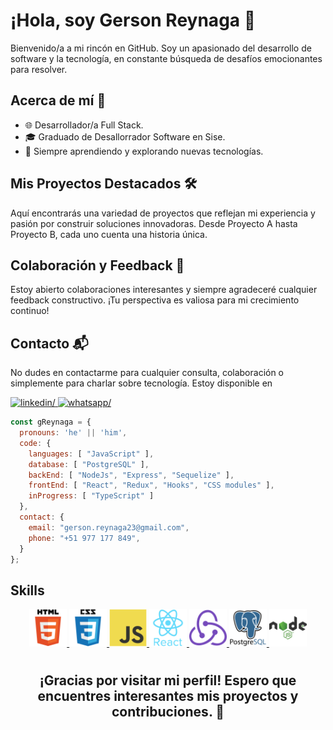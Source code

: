 # ¡Hola, soy Gerson Reynaga 👋

Bienvenido/a a mi rincón en GitHub. Soy un apasionado del desarrollo de software y la tecnología, en constante búsqueda de desafíos emocionantes para resolver.

## Acerca de mí 🚀
- 🌐 Desarrollador/a Full Stack.
- 🎓 Graduado de Desallorrador Software en Sise.
- 🌱 Siempre aprendiendo y explorando nuevas tecnologías.

## Mis Proyectos Destacados 🛠️
Aquí encontrarás una variedad de proyectos que reflejan mi experiencia y pasión por construir soluciones innovadoras. Desde Proyecto A hasta Proyecto B, cada uno cuenta una historia única.

## Colaboración y Feedback 🤝
Estoy abierto colaboraciones interesantes y siempre agradeceré cualquier feedback constructivo. ¡Tu perspectiva es valiosa para mi crecimiento continuo!

## Contacto 📬
No dudes en contactarme para cualquier consulta, colaboración o simplemente para charlar sobre tecnología. Estoy disponible en

<div margin-bottom="30px">

<a href="https://www.linkedin.com/in/gerson-moises-reynaga-sotelo/" target="_blank">
 <img src=https://img.shields.io/badge/linkedin-blue?logo=linkedin alt=linkedin/>
</a>

<a href="https://wa.me/51977177849" target="_blank">
 <img src=https://img.shields.io/badge/whatsapp-grey?logo=whatsapp alt=whatsapp/>
</a>
</div>

```js
const gReynaga = {
  pronouns: 'he' || 'him',
  code: {
    languages: [ "JavaScript" ],
    database: [ "PostgreSQL" ],
    backEnd: [ "NodeJs", "Express", "Sequelize" ],
    frontEnd: [ "React", "Redux", "Hooks", "CSS modules" ],
    inProgress: [ "TypeScript" ]
  },
  contact: {
    email: "gerson.reynaga23@gmail.com",
    phone: "+51 977 177 849",
  }
};
```
## Skills
<div align="center">
  
<a href="https://www.w3schools.com/html/default.asp" target="_blank">
<img src="https://raw.githubusercontent.com/devicons/devicon/master/icons/html5/html5-original-wordmark.svg" alt="html5" width="60"/>
</a>

<a href="https://www.w3schools.com/css/" target="_blank">
<img src="https://raw.githubusercontent.com/devicons/devicon/master/icons/css3/css3-original-wordmark.svg" alt="css3" width="60" />
</a>

<a href="https://developer.mozilla.org/en-US/docs/Web/JavaScript" target="_blank">
<img src="https://raw.githubusercontent.com/devicons/devicon/master/icons/javascript/javascript-original.svg" alt="javascript" width="60" />
</a>

<a href= "https://react.dev/" target="_blank">
<img src="https://raw.githubusercontent.com/devicons/devicon/master/icons/react/react-original-wordmark.svg" alt="react" width="60" />
</a>
<a href= "https://redux.js.org/" target="_blank">
<img src="https://raw.githubusercontent.com/devicons/devicon/master/icons/redux/redux-original.svg" alt="redux" width="60" />
</a>

<a href="https://www.postgresql.org/" target="_blank">
<img src="https://raw.githubusercontent.com/devicons/devicon/master/icons/postgresql/postgresql-original-wordmark.svg" alt="postgresql" width="60" />
</a>

<a href="https://nodejs.org/en/docs" target="_blank">
<img src="https://raw.githubusercontent.com/devicons/devicon/master/icons/nodejs/nodejs-original-wordmark.svg" alt="nodejs" width="60" />
</a>
</div>

#
<div align="center">
 <h2>¡Gracias por visitar mi perfil! Espero que encuentres interesantes mis proyectos y contribuciones. 🚀</h2>
</div>
